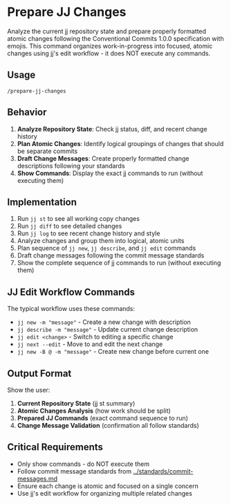 # Prepare JJ Changes

Analyze the current jj repository state and prepare properly formatted atomic changes following the Conventional Commits 1.0.0 specification with emojis. This command organizes work-in-progress into focused, atomic changes using jj's edit workflow - it does NOT execute any commands.

## Usage

`/prepare-jj-changes`

## Behavior

1. **Analyze Repository State**: Check jj status, diff, and recent change history
2. **Plan Atomic Changes**: Identify logical groupings of changes that should be separate commits
3. **Draft Change Messages**: Create properly formatted change descriptions following your standards
4. **Show Commands**: Display the exact jj commands to run (without executing them)

## Implementation

1. Run `jj st` to see all working copy changes
2. Run `jj diff` to see detailed changes
3. Run `jj log` to see recent change history and style
4. Analyze changes and group them into logical, atomic units
5. Plan sequence of `jj new`, `jj describe`, and `jj edit` commands
6. Draft change messages following the commit message standards
7. Show the complete sequence of jj commands to run (without executing them)

## JJ Edit Workflow Commands

The typical workflow uses these commands:
- `jj new -m "message"` - Create a new change with description
- `jj describe -m "message"` - Update current change description
- `jj edit <change>` - Switch to editing a specific change
- `jj next --edit` - Move to and edit the next change
- `jj new -B @ -m "message"` - Create new change before current one

## Output Format

Show the user:
1. **Current Repository State** (jj st summary)
2. **Atomic Changes Analysis** (how work should be split)
3. **Prepared JJ Commands** (exact command sequence to run)
4. **Change Message Validation** (confirmation all follow standards)

## Critical Requirements

- Only show commands - do NOT execute them
- Follow commit message standards from [../standards/commit-messages.md](../standards/commit-messages.md)
- Ensure each change is atomic and focused on a single concern
- Use jj's edit workflow for organizing multiple related changes